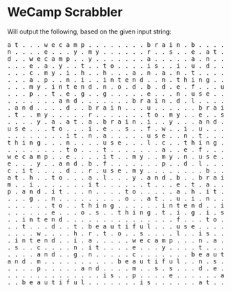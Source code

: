 WeCamp Scrabbler
================

Will output the following, based on the given input string:

<pre>
a t . . . w e c a m p . . . . . . . . b r a i n . b . . . . u . b . .
n . . . . e . . . y . m y . . . . . . r . . s . . e . a t . s . r . .
d . . w e c a m p . . y . . . . . . . a . . . . . a . n . . e . a . .
. . . e . a . y . . t . . t o . . . . i s . . i . u . d . . . . i t .
. . . c . m y . i . h . . h . . . a . n . a . n . t . . . . . . n . .
. . . a . p . . n . i . . i n t e n d . . n . t h i n g . . i . . . .
. . . m y . i n t e n d . n . o . d . b . d . e . f . . . u s e . . .
. . . p . . t . e . g . . g . . . . . e . . . n . u s e . . . . b . a
. . . . . . . a n d . . . . . . . b r a i n . d . l . . . . . . e . t
. a n d . . . . d . . b r a i n . . . u . . . . . . b r a i n . a t .
. t . . m y . . . . . r . . . . . . . t o . m y . . e . . s . . u . .
. . . . y . a . a t . a . b r a i n . i . . y . . . a n d . . a t . .
u s e . . . t o . . . i . e . . s . . f . w . . i . u . . . . . i s .
. . . . . . . . i t . n . a . . . . . u s e . . n . t . . . . . f . .
t h i n g . . . n . . . . u s e . . . l . c . . t h i n g . . . u . a
. . . . . . . . t o . . . t . . . . . . . a . . e . f . . . . . l . .
w e c a m p . . e . . . . i t . . m y . . m y . n . u s e . t o . i .
e . . . y . . a n d . b . f . . . . . . . p . . d . l . . . h . . n .
c . i t . . . . d . . r . u s e . m y . . . . . . . . b . . i t . t .
a t . h . . t o . . . a . l . . . y . a n d . b . . b r a i n . . e .
m . . i . . . . . . . i t . . . . . . t . . . e . t . a . . g . . n .
p . a n d . i t . . . n . . . . t o . . . . . a . h . i t . . . . d .
. . . g . . n . . . . . . . . . o . . a t . . u . i . n . . . . . . .
. . . . . . t o . . t h i n g . . . . . . i n t e n d . . i t . . . .
. . . . . . e . . . o . s . . t h i n g . t . i . g . i . s . a n d .
. . i n t e n d . . . . . . . . . . . . . . . f . . . t o . . t . . .
. . t . . . d . . t . b e a u t i f u l . . . u s e . . . . . . . . .
. . . . w . . . . h . r . t . o . . s . . . . l . . i s . . . . . . .
. i n t e n d . . i . a . . . . . w e c a m p . . . n . a . t o . . .
. s . . c . . . . n . i t . . . . e . . . y . . . . t . . . h . . . i
. . . . a n d . . g . n . . . . . c . . . . . . . b e a u t i f u l .
a n d . m . . . . . . . . . . b e a u t i f u l . . n . s . n . s . i
. . . . p . . . . . a n d . . . . m . . s . s . . . d . e . g . e . s
. . . . . . . . . . . . . i s . . p . . . . e . . . . . . a . . . a .
. . b e a u t i f u l . . . . . . . i s . . . . . . a t . . . . . . .
</pre>
